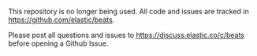This repository is no longer being used. All code and issues are tracked in
https://github.com/elastic/beats.

Please post all questions and issues to https://discuss.elastic.co/c/beats
before opening a Github Issue.
